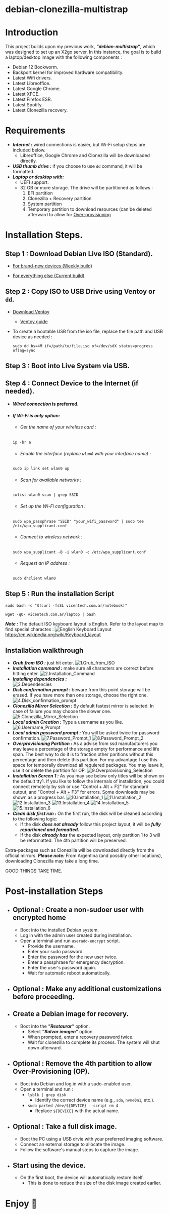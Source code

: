 # debian-clonezilla-multistrap

# Introduction

This project builds upon my previous work, ***"debian-multistrap"***, which was designed to set up an X2go server.
In this instance, the goal is to build a laptop/desktop image with the following components :
- Debian 12 Bookworm.
- Backport kernel for improved hardware compatibility.
- Latest Wifi drivers.
- Latest Libreoffice.
- Latest Google Chrome.
- Latest XFCE.
- Latest Firefox ESR.
- Latest Spotify.
- Latest Clonezilla recovery.

# Requirements

- ***Internet :*** wired connections is easier, but Wi-Fi setup steps are included below.
  - Libreoffice, Google Chrome and Clonezilla will be downloaded directly.
- ***USB thumb drive :*** if you choose to use ```dd``` command, it will be formatted.
- ***Laptop or desktop with:***
  - UEFI support.
  - 32 GB or more storage. The drive will be partitioned as follows :
    1. EFI partition
    2. Clonezilla + Recovery partition
    3. System partition
    4. Temporary partition to download resources (can be deleted afterward to allow for [Over-provisioning](https://www.kingston.com/en/blog/pc-performance/overprovisioning)

# Installation Steps.

## Step 1 : Download Debian Live ISO (Standard).

- [For brand-new devices (Weekly build)](https://cdimage.debian.org/cdimage/weekly-live-builds/amd64/iso-hybrid/debian-live-testing-amd64-standard.iso)

- [For everything else (Current build)](https://cdimage.debian.org/debian-cd/current-live/amd64/iso-hybrid/)

## Step 2 : Copy ISO to USB Drive using Ventoy or ```dd```.

- [Download Ventoy](https://www.ventoy.net/en/download.html)
  - [Ventoy guide](https://www.ventoy.net/en/doc_start.html)

- To create a bootable USB from the iso file, replace the file path and USB device as needed :
  ```
  sudo dd bs=4M if=/path/to/file.iso of=/dev/sdX status=progress oflag=sync
  ```

## Step 3 : Boot into Live System via USB.

## Step 4 : Connect Device to the Internet (if needed).

- #### ***Wired connection*** is preferred.

- #### ***If Wi-Fi is only option:***
  - ###### Get the name of your wireless card :
  ```
  ip -br a
  ```
  - ###### Enable the interface (replace ```wlan0``` with your interface name) :
  ```
  sudo ip link set wlan0 up
  ```
  - ###### Scan for available networks :
  ```
  iwlist wlan0 scan | grep SSID
  ```
  - ###### Set up the Wi-Fi configuration :
  ```
  sudo wpa_passphrase "SSID" "your_wifi_password" | sudo tee /etc/wpa_supplicant.conf
  ```
  - ###### Connect to wireless network :
  ```
  sudo wpa_supplicant -B -i wlan0 -c /etc/wpa_supplicant.conf
  ```
  - ###### Request an IP address :
  ```
  sudo dhclient wlan0
  ```

## Step 5 : Run the installation Script
  ```
  sudo bash -c "$(curl -fsSL vicentech.com.ar/notebook)"
  ```
  ```
  wget -qO- vicentech.com.ar/laptop | bash
  ```
  ***Note :*** The default ISO keyboard layout is English. Refer to the layout map to find special charactes :
  <img title="English Keyboard Layout" src="images/Qwerty.png"> https://en.wikipedia.org/wiki/Keyboard_layout

## Installation walkthrough
- ***Grub from ISO :*** just hit enter.
  <img title="1.Grub_from_ISO"               src="images/1.Grub_from_ISO.png">
- ***Installation command :*** make sure all characters are correct before hitting enter.
  <img title="2.Installation_Command"        src="images/2.Installation_Command.png">
- ***Installing dependencies :***  
  <img title="3.Dependencies"                src="images/3.Dependencies.png">
- ***Disk confirmation prompt :*** beware from this point storage will be erased. If you have more than one storage, choose the right one. 
  <img title="4.Disk_confirmation_prompt"    src="images/4.Disk_confirmation_prompt.png">
- ***Clonezilla Mirror Selection :*** By default fastest mirror is selected. In case of failure you may choose the slower one.
  <img title="5.Clonezilla_Mirror_Selection" src="images/5.Clonezilla_Mirror_Selection.png">
- ***Local admin Creation :*** Type a username as you like. 
  <img title="6.Username_Prompt"             src="images/6.Username_Prompt.png">
- ***Local admin password prompt :*** You will be asked twice for password confirmation.
  <img title="7.Password_Prompt_1"           src="images/7.Password_Prompt_1.png">
  <img title="8.Password_Prompt_2"           src="images/8.Password_Prompt_2.png">
- ***Overprovisioning Partition :*** As a advise from ssd manufacturers you may leave a percentage of the storage empty for performance and life span. The best way to do it is to fraction other paritions without this percentage and then delete this partition. For my advantage I use this space for temporally download all requiered packages. You may leave it, use it or delete the partition for OP.
  <img title="9.Overprovisioning_Selection" src="images/9.Overprovisioning_Selection.png">
- ***Installation Screen 1 :*** As you may see below only titles will be shown on the default tty1. If you like to follow the internals of installation, you could connect remotelly by ssh or use "Control + Alt + F2" for standard output, and "Control + Alt + F3" for errors. Some downloads may be shown as a progress bar.
  <img title="10.Installation_1" src="images/10.Installation_1.png">
  <img title="11.Installation_2" src="images/11.Installation_2.png">
  <img title="12.Installation_3" src="images/12.Installation_3.png">
  <img title="13.Installation_4" src="images/13.Installation_4.png">
  <img title="14.Installation_5" src="images/14.Installation_5.png">
  <img title="15.Installation_6" src="images/15.Installation_6.png">
- ***Clean disk first run :*** 
On the first run, the disk will be cleaned according to the following logic: 
  - If the disk ***does not already*** follow this project layout, it will be ***fully repartioned and formatted.***
  - If the disk ***already has*** the expected layout, only partition 1 to 3 will be reformatted. The 4th partition will be preserved.

Extra-packages such as Clonezilla will be downloaded directly from the official mirrors.
***Please note:*** From Argentina (and possibly other locations), downloading Clonezilla may take a long time. 

GOOD THINGS TAKE TIME.


# Post-installation Steps

- ## Optional : Create a non-sudoer user with encrypted home
  - Boot into the installed Debian system.
  - Log in with the admin user created during installation.
  - Open a terminal and run ```useradd-encrypt``` script.
    - Provide the username.
    - Enter your sudo password.
    - Enter the password for the new user twice.
    - Enter a passphrase for emergency decryption.
    - Enter the user's password again.
    - Wait for automatic reboot automatically.

- ## Optional : Make any additional customizations before proceeding.

- ## Create a Debian image for recovery.
  - Boot into the ***"Restaurar"*** option.
    - Select ***"Salvar imagen"*** option.
    - When prompted, enter a recovery password twice.
    - Wait for clonezilla to complete its process. The system will shut down afterward.

- ## Optional : Remove the 4th partition to allow Over-Provisioning (OP).
  - Boot into Debian and log in with a sudo-enabled user.
  - Open a terminal and run :
    - ```lsblk | grep disk```
      - Identify the correct device name (e.g., ```sda```, ```nvme0n1```, etc.).
    - ```sudo parted /dev/${DEVICE} --script rm 4```
      - Replace ```${DEVICE}``` with the actual name.

- ## Optional : Take a full disk image.
  - Boot the PC using a USB drvie with your preferred imaging software.
  - Connect an external storage to allocate the image.
  - Follow the software's manual steps to capture the image.

- ## Start using the device.
  - On the first boot, the device will automatically restore itself.
    - This is done to reduce the size of the disk image created earlier.

# Enjoy :rocket:
